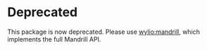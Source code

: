 # Deprecated

This package is now deprecated. Please use [wylio:mandrill](https://github.com/Wylio/meteor-mandrill/), which implements the full Mandrill API.
